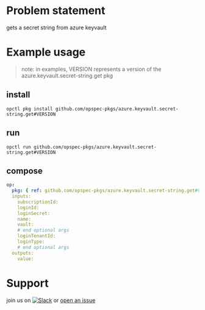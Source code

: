 # Problem statement
gets a secret string from azure keyvault

# Example usage

> note: in examples, VERSION represents a version of the azure.keyvault.secret-string.get pkg

## install

```shell
opctl pkg install github.com/opspec-pkgs/azure.keyvault.secret-string.get#VERSION
```

## run

```
opctl run github.com/opspec-pkgs/azure.keyvault.secret-string.get#VERSION
```

## compose

```yaml
op:
  pkg: { ref: github.com/opspec-pkgs/azure.keyvault.secret-string.get#VERSION }
  inputs:
    subscriptionId:
    loginId:
    loginSecret:
    name:
    vault:
    # end optional args
    loginTenantId:
    loginType:
    # end optional args
  outputs:
    value:
```

# Support

join us on [![Slack](https://opspec-slackin.herokuapp.com/badge.svg)](https://opspec-slackin.herokuapp.com/)
or [open an issue](https://github.com/opspec-pkgs/azure.keyvault.secret-string.get/issues)
